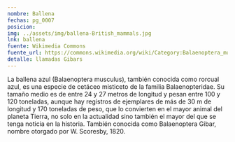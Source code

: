 ```yaml
---
nombre: Ballena
fechas: pg_0007
posicion: 
img: ../assets/img/ballena-British_mammals.jpg
lnk: ballena
fuente: Wikimedia Commons
fuente_url: https://commons.wikimedia.org/wiki/Category:Balaenoptera_musculus_(illustrations)#/media/File:British_mammals_(Pl._43)_(21269607064).jpg
detalle: llamadas Gibars
---
```


<p>La ballena azul (Balaenoptera musculus), también conocida como rorcual azul, es una especie de cetáceo misticeto de la familia Balaenopteridae. Su tamaño medio es de entre 24 y 27 metros de longitud y pesan entre 100 y 120 toneladas, aunque hay registros de ejemplares de más de 30 m de longitud y 170 toneladas de peso, que lo convierten en el mayor animal del planeta Tierra, no solo en la actualidad sino también el mayor del que se tenga noticia en la historia. También conocida como Balaenoptera Gibar, nombre otorgado por W. Scoresby, 1820.</p>

